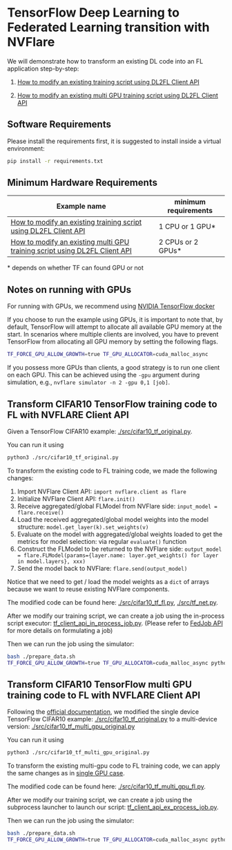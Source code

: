 # TensorFlow Deep Learning to Federated Learning transition with NVFlare

We will demonstrate how to transform an existing DL code into an FL application step-by-step:

1. [How to modify an existing training script using DL2FL Client API](#transform-cifar10-tensorflow-training-code-to-fl-with-nvflare-client-api)

2. [How to modify an existing multi GPU training script using DL2FL Client API](#transform-cifar10-tensorflow-multi-gpu-training-code-to-fl-with-nvflare-client-api)

## Software Requirements

Please install the requirements first, it is suggested to install inside a virtual environment:

```bash
pip install -r requirements.txt
```

## Minimum Hardware Requirements

| Example name | minimum requirements |
| ------------ | -------------------- |
| [How to modify an existing training script using DL2FL Client API](#transform-cifar10-tensorflow-training-code-to-fl-with-nvflare-client-api) | 1 CPU or 1 GPU* |
| [How to modify an existing multi GPU training script using DL2FL Client API](#transform-cifar10-tensorflow-multi-gpu-training-code-to-fl-with-nvflare-client-api) | 2 CPUs or 2 GPUs* |

\* depends on whether TF can found GPU or not


## Notes on running with GPUs

For running with GPUs, we recommend using
[NVIDIA TensorFlow docker](https://catalog.ngc.nvidia.com/orgs/nvidia/containers/tensorflow)

If you choose to run the example using GPUs, it is important to note that,
by default, TensorFlow will attempt to allocate all available GPU memory at the start.
In scenarios where multiple clients are involved, you have to prevent TensorFlow from allocating all GPU memory 
by setting the following flags.
```bash
TF_FORCE_GPU_ALLOW_GROWTH=true TF_GPU_ALLOCATOR=cuda_malloc_async
```

If you possess more GPUs than clients, a good strategy is to run one client on each GPU.
This can be achieved using the `-gpu` argument during simulation, e.g., `nvflare simulator -n 2 -gpu 0,1 [job]`.


## Transform CIFAR10 TensorFlow training code to FL with NVFLARE Client API

Given a TensorFlow CIFAR10 example: [./src/cifar10_tf_original.py](./src/cifar10_tf_original.py).

You can run it using

```bash
python3 ./src/cifar10_tf_original.py
```

To transform the existing code to FL training code, we made the following changes:

1. Import NVFlare Client API: ```import nvflare.client as flare```
2. Initialize NVFlare Client API: ```flare.init()```
3. Receive aggregated/global FLModel from NVFlare side: ```input_model = flare.receive()```
4. Load the received aggregated/global model weights into the model structure: ```model.get_layer(k).set_weights(v)```
5. Evaluate on the model with aggregated/global weights loaded to get the metrics for model selection: via regular ```evaluate()``` function
6. Construct the FLModel to be returned to the NVFlare side: ```output_model = flare.FLModel(params={layer.name: layer.get_weights() for layer in model.layers}, xxx)```
7. Send the model back to NVFlare: ```flare.send(output_model)```

Notice that we need to get / load the model weights as a ``dict`` of arrays because we want to reuse existing NVFlare components.

The modified code can be found here: [./src/cifar10_tf_fl.py](./src/cifar10_tf_fl.py), [./src/tf_net.py](./src/tf_net.py).

After we modify our training script, we can create a job using the in-process script executor: [tf_client_api_in_process_job.py](tf_client_api_in_process_job.py).
(Please refer to [FedJob API](https://nvflare.readthedocs.io/en/main/programming_guide/fed_job_api.html) for more details on formulating a job)

Then we can run the job using the simulator:

```bash
bash ./prepare_data.sh
TF_FORCE_GPU_ALLOW_GROWTH=true TF_GPU_ALLOCATOR=cuda_malloc_async python3 tf_client_api_in_process_job.py
```


## Transform CIFAR10 TensorFlow multi GPU training code to FL with NVFLARE Client API

Following the [official documentation](https://www.tensorflow.org/guide/keras/distributed_training#single-host_multi-device_synchronous_training), we modified the single 
device TensorFlow CIFAR10 example: [./src/cifar10_tf_original.py](./src/cifar10_tf_original.py) to
a multi-device version: [./src/cifar10_tf_multi_gpu_original.py](./src/cifar10_tf_multi_gpu_original.py)

You can run it using

```bash
python3 ./src/cifar10_tf_multi_gpu_original.py
```

To transform the existing multi-gpu code to FL training code, we can apply the same changes as in [single GPU case](#transform-cifar10-tensorflow-training-code-to-fl-with-nvflare-client-api).

The modified code can be found here: [./src/cifar10_tf_multi_gpu_fl.py](./src/cifar10_tf_multi_gpu_fl.py).

After we modify our training script, we can create a job using the subprocess launcher to launch our script: [tf_client_api_ex_process_job.py](tf_client_api_ex_process_job.py).

Then we can run the job using the simulator:

```bash
bash ./prepare_data.sh
TF_FORCE_GPU_ALLOW_GROWTH=true TF_GPU_ALLOCATOR=cuda_malloc_async python3 tf_client_api_ex_process_job.py
```
